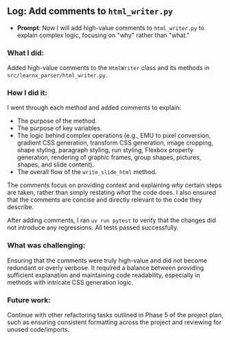 ## Log: Add comments to `html_writer.py`

- **Prompt**: Now I will add high-value comments to `html_writer.py` to explain complex logic, focusing on "why" rather than "what."

### What I did:

Added high-value comments to the `HtmlWriter` class and its methods in `src/learnx_parser/html_writer.py`.

### How I did it:

I went through each method and added comments to explain:
- The purpose of the method.
- The purpose of key variables.
- The logic behind complex operations (e.g., EMU to pixel conversion, gradient CSS generation, transform CSS generation, image cropping, shape styling, paragraph styling, run styling, Flexbox property generation, rendering of graphic frames, group shapes, pictures, shapes, and slide content).
- The overall flow of the `write_slide_html` method.

The comments focus on providing context and explaining *why* certain steps are taken, rather than simply restating *what* the code does. I also ensured that the comments are concise and directly relevant to the code they describe.

After adding comments, I ran `uv run pytest` to verify that the changes did not introduce any regressions. All tests passed successfully.

### What was challenging:

Ensuring that the comments were truly high-value and did not become redundant or overly verbose. It required a balance between providing sufficient explanation and maintaining code readability, especially in methods with intricate CSS generation logic.

### Future work:

Continue with other refactoring tasks outlined in Phase 5 of the project plan, such as ensuring consistent formatting across the project and reviewing for unused code/imports.
